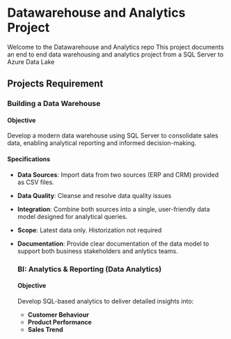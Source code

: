 # Datawarehouse and Analytics Project

Welcome to the Datawarehouse and Analytics repo
This project documents an end to end data warehousing and analytics project from a SQL Server to Azure Data Lake

## Projects Requirement

### Building a Data Warehouse 

#### Objective
Develop a modern data warehouse using SQL Server to consolidate sales data, enabling analytical reporting and informed decision-making.

#### Specifications
- **Data Sources**: Import data from two sources (ERP and CRM) provided as CSV files.
- **Data Quality**: Cleanse and resolve data quality issues
- **Integration**: Combine both sources into a single, user-friendly data model designed for analytical queries.
- **Scope**: Latest data only. Historization not required
- **Documentation**: Provide clear documentation of the data model to support both business stakeholders and anlytics teams.


  ### BI: Analytics & Reporting (Data Analytics)

  #### Objective
  Develop SQL-based analytics to deliver detailed insights into:
  - **Customer Behaviour**
  - **Product Performance**
  - **Sales Trend**

